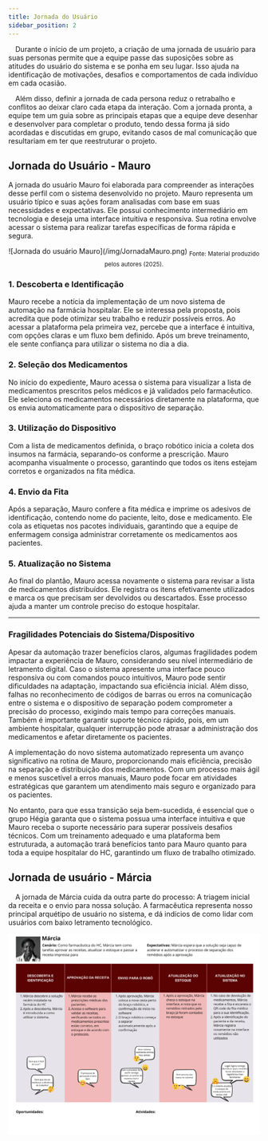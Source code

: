 ```yaml
---
title: Jornada do Usuário
sidebar_position: 2
---
```


&emsp;Durante o início de um projeto, a criação de uma jornada de usuário para suas personas permite que a equipe passe das suposições sobre as atitudes do usuário do sistema e se ponha em seu lugar. Isso ajuda na identificação de motivações, desafios e comportamentos de cada indivíduo em cada ocasião.

&emsp;Além disso, definir a jornada de cada persona reduz o retrabalho e conflitos ao deixar claro cada etapa da interação. Com a jornada pronta, a equipe tem um guia sobre as principais etapas que a equipe deve desenhar e desenvolver para completar o produto, tendo dessa forma já sido acordadas e discutidas em grupo, evitando casos de mal comunicação que resultariam em ter que reestruturar o projeto.

## Jornada do Usuário - Mauro

A jornada do usuário Mauro foi elaborada para compreender as interações desse perfil com o sistema desenvolvido no projeto. Mauro representa um usuário típico e suas ações foram analisadas com base em suas necessidades e expectativas. Ele possui conhecimento intermediário em tecnologia e deseja uma interface intuitiva e responsiva. Sua rotina envolve acessar o sistema para realizar tarefas específicas de forma rápida e segura.

<div align="center">
![Jornada do usuário Mauro](/img/JornadaMauro.png)
<sub>Fonte: Material produzido pelos autores (2025).</sub>
</div>


### 1. Descoberta e Identificação
Mauro recebe a notícia da implementação de um novo sistema de automação na farmácia hospitalar. Ele se interessa pela proposta, pois acredita que pode otimizar seu trabalho e reduzir possíveis erros. Ao acessar a plataforma pela primeira vez, percebe que a interface é intuitiva, com opções claras e um fluxo bem definido. Após um breve treinamento, ele sente confiança para utilizar o sistema no dia a dia.  

### 2. Seleção dos Medicamentos 
No início do expediente, Mauro acessa o sistema para visualizar a lista de medicamentos prescritos pelos médicos e já validados pelo farmacêutico. Ele seleciona os medicamentos necessários diretamente na plataforma, que os envia automaticamente para o dispositivo de separação.  

### 3. Utilização do Dispositivo 
Com a lista de medicamentos definida, o braço robótico inicia a coleta dos insumos na farmácia, separando-os conforme a prescrição. Mauro acompanha visualmente o processo, garantindo que todos os itens estejam corretos e organizados na fita médica.  

### 4. Envio da Fita  
Após a separação, Mauro confere a fita médica e imprime os adesivos de identificação, contendo nome do paciente, leito, dose e medicamento. Ele cola as etiquetas nos pacotes individuais, garantindo que a equipe de enfermagem consiga administrar corretamente os medicamentos aos pacientes.  

### 5. Atualização no Sistema
Ao final do plantão, Mauro acessa novamente o sistema para revisar a lista de medicamentos distribuídos. Ele registra os itens efetivamente utilizados e marca os que precisam ser devolvidos ou descartados. Esse processo ajuda a manter um controle preciso do estoque hospitalar.  

---  

### Fragilidades Potenciais do Sistema/Dispositivo 

Apesar da automação trazer benefícios claros, algumas fragilidades podem impactar a experiência de Mauro, considerando seu nível intermediário de letramento digital. Caso o sistema apresente uma interface pouco responsiva ou com comandos pouco intuitivos, Mauro pode sentir dificuldades na adaptação, impactando sua eficiência inicial. Além disso, falhas no reconhecimento de códigos de barras ou erros na comunicação entre o sistema e o dispositivo de separação podem comprometer a precisão do processo, exigindo mais tempo para correções manuais. Também é importante garantir suporte técnico rápido, pois, em um ambiente hospitalar, qualquer interrupção pode atrasar a administração dos medicamentos e afetar diretamente os pacientes.  

A implementação do novo sistema automatizado representa um avanço significativo na rotina de Mauro, proporcionando mais eficiência, precisão na separação e distribuição dos medicamentos. Com um processo mais ágil e menos suscetível a erros manuais, Mauro pode focar em atividades estratégicas que garantem um atendimento mais seguro e organizado para os pacientes.  

No entanto, para que essa transição seja bem-sucedida, é essencial que o grupo Hégia garanta que o sistema possua uma interface intuitiva e que Mauro receba o suporte necessário para superar possíveis desafios técnicos. Com um treinamento adequado e uma plataforma bem estruturada, a automação trará benefícios tanto para Mauro quanto para toda a equipe hospitalar do HC, garantindo um fluxo de trabalho otimizado.


## Jornada de usuário - Márcia

&emsp;A jornada de Márcia cuida da outra parte do processo: A triagem inicial da receita e o envio para nossa solução. A farmacêutica representa nosso principal arquétipo de usuário no sistema, e dá indícios de como lidar com usuários com baixo letramento tecnológico.

<div align="center">
<img src="../../../../static/img/JornadaMarcia.png">
</div>